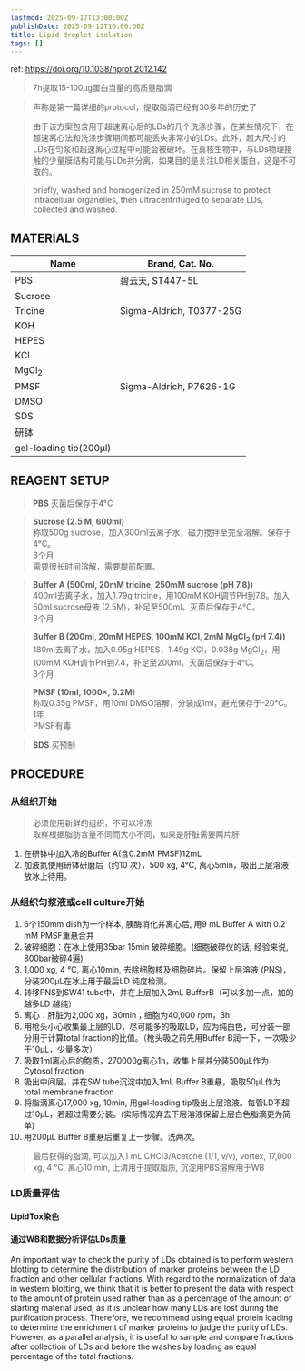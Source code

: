 ```yaml
---
lastmod: 2025-09-17T13:00:00Z
publishDate: 2025-09-12T10:00:00Z
title: Lipid droplet isolation
tags: []
---
```


ref: https://doi.org/10.1038/nprot.2012.142

> 7h提取15-100μg蛋白当量的高质量脂滴

> 声称是第一篇详细的protocol，提取脂滴已经有30多年的历史了

> 由于该方案包含用于超速离心后的LDs的几个洗涤步骤，在某些情况下，在超速离心法和洗涤步骤期间都可能丢失非常小的LDs。此外，超大尺寸的LDs在匀浆和超速离心过程中可能会被破坏。在真核生物中，与LDs物理接触的少量膜结构可能与LDs共分离，如果目的是关注LD相关蛋白，这是不可取的。

> briefly, washed and homogenized in 250mM sucrose to protect intracelluar organelles, then ultracentrifuged to separate LDs, collected and washed.

## MATERIALS

| Name                   | Brand, Cat. No.          |
| ---------------------- | ------------------------ |
| PBS                    | 碧云天, ST447-5L         |
| Sucrose                |                          |
| Tricine                | Sigma-Aldrich, T0377-25G |
| KOH                    |                          |
| HEPES                  |
| KCl                    |                          |
| MgCl<sub>2</sub>       |                          |
| PMSF                   | Sigma-Aldrich, P7626-1G  |
| DMSO                   |
| SDS                    |
| 研钵                   |
| gel-loading tip(200μl) |

## REAGENT SETUP

> **PBS** 灭菌后保存于4°C

> **Sucrose (2.5 M, 600ml)**  
> 称取500g sucrose，加入300ml去离子水，磁力搅拌至完全溶解。保存于4°C。  
> 3个月  
> 需要很长时间溶解，需要提前配置。  

> **Buffer A (500ml, 20mM tricine, 250mM sucrose (pH 7.8))**  
> 400ml去离子水，加入1.79g tricine，用100mM KOH调节PH到7.8。加入50ml sucrose母液 (2.5M)，补足至500ml。灭菌后保存于4°C。  
> 3个月  

> **Buffer B (200ml, 20mM HEPES, 100mM KCl, 2mM MgCl<sub>2</sub> (pH 7.4))**  
> 180ml去离子水，加入0.95g HEPES，1.49g KCl，0.038g MgCl<sub>2</sub>，用100mM KOH调节PH到7.4，补足至200ml。灭菌后保存于4°C。  
> 3个月  

> **PMSF (10ml, 1000×, 0.2M)**  
> 称取0.35g PMSF，用10ml DMSO溶解，分装成1ml，避光保存于-20°C。  
> 1年  
> PMSF有毒  

> **SDS** 买预制  

## PROCEDURE

### 从组织开始

> 必须使用新鲜的组织，不可以冷冻  
> 取样根据脂肪含量不同而大小不同，如果是肝脏需要两片肝  

1. 在研钵中加入冷的Buffer A(含0.2mM PMSF)12mL
2. 加液氮使用研钵研磨后（约10 次），500 xg, 4°C, 离心5min，吸出上层溶液放冰上待用。

### 从组织匀浆液或cell culture开始

1. 6个150mm dish为一个样本, 胰酶消化并离心后, 用9 mL Buffer A with 0.2 mM PMSF重悬合并
2. 破碎细胞：在冰上使用35bar 15min 破碎细胞。(细胞破碎仪的话, 经验来说, 800bar破碎4遍)
3. 1,000 xg, 4 °C, 离心10min, 去除细胞核及细胞碎片。保留上层溶液 (PNS)，分装200μL在冰上用于最后LD 纯度检测。
4. 转移PNS到SW41 tube中，并在上层加入2mL BufferB（可以多加一点，加的越多LD 越纯）
5. 离心：肝脏为2,000 xg，30min；细胞为40,000 rpm，3h
6. 用枪头小心收集最上层的LD，尽可能多的吸取LD，应为纯白色，可分装一部分用于计算total fraction的比值。（枪头吸之前先用Buffer B润一下，一次吸少于10μL，少量多次）
7. 吸取1ml离心后的胞质，270000g离心1h，收集上层并分装500μL作为Cytosol fraction
8. 吸出中间层，并在SW tube沉淀中加入1mL Buffer B重悬，吸取50μL作为total membrane fraction
9. 将脂滴离心17,000 xg, 10min, 用gel-loading tip吸出上层溶液。每管LD不超过10μL，若超过需要分装。(实际情况弃去下层溶液保留上层白色脂滴更为简单)
10. 用200μL Buffer B重悬后重复上一步骤。洗两次。

> 最后获得的脂滴, 可以加入1 mL CHCl3/Acetone (1/1, v/v), vortex, 17,000 xg, 4 °C, 离心10 min, 上清用于提取脂质, 沉淀用PBS溶解用于WB

### LD质量评估

#### LipidTox染色

#### 通过WB和数据分析评估LDs质量

An important way to check the purity of LDs obtained is to perform western blotting to determine the distribution of marker proteins between the LD fraction and other cellular fractions. With regard to the normalization of data in western blotting, we think that it is better to present the data with respect to the amount of protein used rather than as a percentage of the amount of starting material used, as it is unclear how many LDs are lost during the purification process. Therefore, we recommend using equal protein loading to determine the enrichment of marker proteins to judge the purity of LDs. However, as a parallel analysis, it is useful to sample and compare fractions after collection of LDs and before the washes by loading an equal percentage of the total fractions.
<!-- 
| Sample                 | Starting amounts                                   | Sample collection (Step 1)                                                                                                                                                      | Homogenization (Steps 3 and 4)                                                                                                                                                         | Ultracentrifugation (Step 8)                                          | Typical yield of LD protein (μg) | Typical size range of LDs (μm) |
| ---------------------- | -------------------------------------------------- | ------------------------------------------------------------------------------------------------------------------------------------------------------------------------------- | -------------------------------------------------------------------------------------------------------------------------------------------------------------------------------------- | --------------------------------------------------------------------- | -------------------------------- | ------------------------------ |
| Caenorhabditis elegans | 4 × 10^5^ worms                                    | Wash the worms three times with 50 ml of PBS plus 0.001% (vol/vol) Triton X-100 and then once with 50 ml of buffer A. Resuspend the worms in 10 ml of buffer A with 0.2 mM PMSF | Homogenize the worms four times on ice with a Polytron at 14,000 r.p.m., 1 min per time with 30-s intervals. Centrifuge at 1,000g for 30 s, keep the supernatant and proceed to Step 5 | 10,200–10,600g for 1 h at 4 °C                                        | ~30                              | 0.5–2                          |
| Mouse skeletal muscle  | Muscle dissected from hind legs of 20 C57BL/6 mice | Remove the fascia and connective tissues, then cut into small pieces and resuspend in 12 ml of buffer A with 0.2 mM PMSF                                                        | Homogenize on ice 20 times with a tight-fitting Dounce. Centrifuge at 100g for 10 min at 4 °C, keep the supernatant and proceed to Step 5                                              | 182,000g for 1 h at 4 °C                                              | ~15                              | 0.5–1                          |
| Mouse liver            | Livers of two C57BL/6 mice                         | Remove the fascia and connective tissues, then cut into small pieces and resuspend in 12 ml of buffer A with 0.2 mM PMSF                                                        | Homogenize on ice ten times with a loose-fitting Dounce. Centrifuge at 100g for 10 min at 4 °C, keep the supernatant and proceed to Step 5                                             | 2,000g for 30 min at 4 °C                                             | ~100                             | 1–5                            |
| CHO-K2 cells           | Cells from ten 150-mm plates (100% confluent)      | Wash the dishes with 10 ml of icecold PBS. Scrape the cells and resuspend in 100 ml of PBS, and centrifuge at 1,000g for 10 min at 4 °C to collect cells                        | None required.<br>Proceed directly to Step 5                                                                                                                                           | 182,000g for 1 h at 4 °C                                              | ~20                              | 0.1–1                          |
| Bacteria/yeast         | 400 ml of liquid culture in stationary phase       | Collect the cells by centrifuging the culture at 4,000g for 10 min. Wash the cells twice with 30 ml of PBS and collect cells                                                    | None required.<br>Proceed directly to Step 5                                                                                                                                           | 10,200–10,600g for 1 h at 4 °C for yeast and 182,000g for 1 h at 4 °C | ~25                              | 0.1–1                          |

 -->
